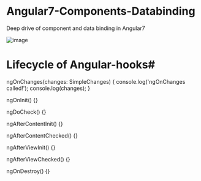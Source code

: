 # Angular7-Components-Databinding
Deep drive of component and data binding in Angular7

![image](https://user-images.githubusercontent.com/9930400/53233794-386a1400-36b4-11e9-85b1-502afcfe1da0.png)

# Lifecycle of Angular-hooks#

 ngOnChanges(changes: SimpleChanges) {
    console.log('ngOnChanges called!');
    console.log(changes);
  }

  ngOnInit() {}

  ngDoCheck() {}

  ngAfterContentInit() {}

  ngAfterContentChecked() {}

  ngAfterViewInit() {}

  ngAfterViewChecked() {}

  ngOnDestroy() {}
